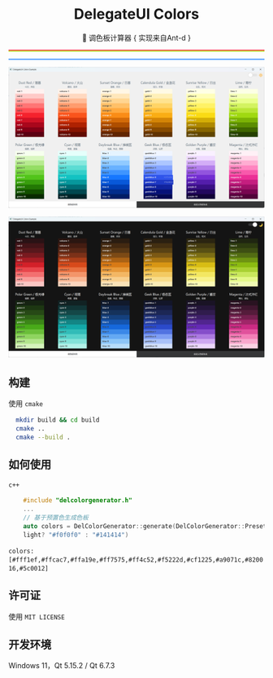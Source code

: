 <h1 align="center">DelegateUI Colors</h1>

<div align="center">

🎨 调色板计算器 { 实现来自Ant-d }

</div>

<div style="border: 1px solid #FF4C52;"></div>
<div style="border: 1px solid #BAE637;"></div>
<p style="border: 1px solid #3F95FF;"></p>

![](./preview/light.png)

![](./preview/dark.png)

## 构建

使用 `cmake`

```sh
  mkdir build && cd build
  cmake ..
  cmake --build .
```

## 如何使用

`c++`

```c++
    #include "delcolorgenerator.h"
    ...
    // 基于预置色生成色板
    auto colors = DelColorGenerator::generate(DelColorGenerator::Preset::Preset_Red, window.light, window.
    light? "#f0f0f0" : "#141414")
```
`colors: [#fff1ef,#ffcac7,#ffa19e,#ff7575,#ff4c52,#f5222d,#cf1225,#a9071c,#820016,#5c0012]`

## 许可证

   使用 `MIT LICENSE`

## 开发环境

  Windows 11，Qt 5.15.2 / Qt 6.7.3